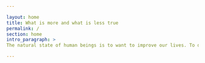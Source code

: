 ```yaml
---

layout: home
title: What is more and what is less true
permalink: /
section: home
intro_paragraph: >
The natural state of human beings is to want to improve our lives. To do this we need to have the correct knowledge and apply it in specific ways. Where do gaps exist between what people believe to be true and what is actually true. I help bring people closer to the truth.

---
```

